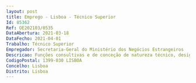 ```yaml
--- 
layout: post
title: Emprego - Lisboa - Técnico Superior
Id: 85362
Ref: OE202103/0535
DataAbertura: 2021-03-18
DataFecho: 2021-04-01
Trabalho: Técnico Superior
Empregador: Secretaria-Geral do Ministério dos Negócios Estrangeiros
Descricao: Funções consultivas e de conceção de natureza técnico, designadamente  •	Responsabilidades de coordenação e distribuição de expediente, assegurar processamento de vencimentos e outras remunerações devidas ao pessoal dos serviços internos e externos do MNE  •	Elaboração de informações de serviço em matéria de vencimentos  •	Assegurar o cumprimento de informação obrigatória em termos de vencimentos (nomeadamente o SIOE)  •	Assegurar a elaboração dos mapas com os encargos com pessoal para efeitos de preparação da proposta de OE.
CodigoPostal: 1399-030 LISBOA
Concelho: Lisboa
Distrito: Lisboa
--- 
```

